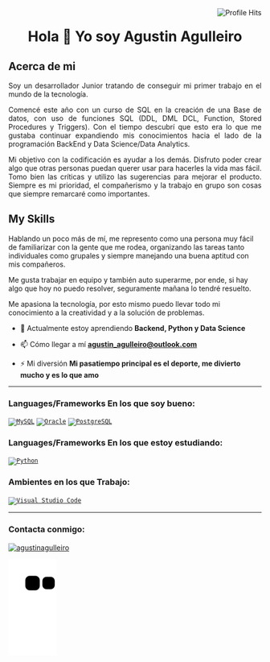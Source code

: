 <img align="right" alt="Profile Hits" src="https://komarev.com/ghpvc/?username=AgustinAgulleiro&label=Profile%20views&color=blue&style=flat">
<h1 align="center">Hola 👋 Yo soy Agustin Agulleiro</h1>
<h2>Acerca de mi </h2>

<p align="justify">Soy un desarrollador Junior tratando de conseguir mi primer trabajo en el mundo de la tecnología.</p>

<p align="justify">Comencé este año con un curso de SQL en la creación de una Base de datos, con uso de funciones SQL (DDL, DML DCL, Function, Stored Procedures y Triggers). Con el tiempo descubrí que esto era lo que me gustaba continuar expandiendo mis conocimientos hacia el lado de la programación BackEnd y Data Science/Data Analytics.</p>

<p align="justify">Mi objetivo con la codificación es ayudar a los demás. Disfruto poder crear algo que otras personas puedan querer usar para hacerles la vida mas fácil. Tomo bien las críticas y utilizo las sugerencias para mejorar el producto. Siempre es mi prioridad, el compañerismo y la trabajo en grupo son cosas que siempre remarcaré como importantes.</p>

<p align="justify"></p>


## My Skills
Hablando un poco más de mí, me represento como una persona muy fácil de familiarizar con la gente que me rodea, organizando las tareas tanto individuales como grupales y siempre manejando una buena aptitud con mis compañeros.

Me gusta trabajar en equipo y también auto superarme, por ende, si hay algo que hoy no puedo resolver, seguramente mañana lo tendré resuelto.

Me apasiona la tecnología, por esto mismo puedo llevar todo mi conocimiento a la creatividad y a la solución de problemas.


- 🌱 Actualmente estoy aprendiendo **Backend, Python y Data Science**

- 📫 Cómo llegar a mí **agustin_agulleiro@outlook.com**

- ⚡ Mi diversión **Mi pasatiempo principal es el deporte, me divierto mucho y es lo que amo**

____

### Languages/Frameworks En los que soy bueno:

<code><a href="https://www.mysql.com"><img alt="MySQL" title="MySQL" src="https://user-images.githubusercontent.com/25181517/183896128-ec99105a-ec1a-4d85-b08b-1aa1620b2046.png" height="50"></a></code>
<code><a href="https://www.oracle.com/ar/"><img alt="Oracle" title="Oracle" src="https://user-images.githubusercontent.com/25181517/117208736-bdedc080-adf5-11eb-912f-61c7d43705f6.png" height="50"></a></code>
<code><a href="https://www.postgresql.org"><img alt="PostgreSQL" title="PostgreSQL" src="https://user-images.githubusercontent.com/25181517/117208740-bfb78400-adf5-11eb-97bb-09072b6bedfc.png" height="50"></a></code>

### Languages/Frameworks En los que estoy estudiando:

<code><a href="https://www.python.org"><img alt="Python" title="Python" src="https://user-images.githubusercontent.com/25181517/183423507-c056a6f9-1ba8-4312-a350-19bcbc5a8697.png" height="48"></a></code>

### Ambientes en los que Trabajo:

<code><a href="https://code.visualstudio.com"><img alt="Visual Studio Code" title="Visual Studio Code" src="https://user-images.githubusercontent.com/25181517/192108891-d86b6220-e232-423a-bf5f-90903e6887c3.png" height="46"></a></code>
____

<h3 align="left">Contacta conmigo:</h3>
<p align="left">
<a href="https://www.linkedin.com/in/agustin-agulleiro/" target="blank"><img align="center" src="https://raw.githubusercontent.com/rahuldkjain/github-profile-readme-generator/master/src/images/icons/Social/linked-in-alt.svg" alt="agustinagulleiro" height="30" width="40" /></a>
</p>

<img src="https://raw.githubusercontent.com/rafaballerini/rafaballerini/d1b5431fa68ce456a4f3d3db29f314634d5dea3a/github-contribution-grid-snake.svg"/>
